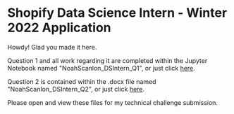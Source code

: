 # Shopify Data Science Intern - Winter 2022 Application
Howdy! Glad you made it here.

Question 1 and all work regarding it are completed within the Jupyter Notebook named "NoahScanlon_DSIntern_Q1", or just click [here](https://github.com/noahscantron/Shopify_DSInternWinter2022_Application/blob/main/NoahScanlon_DSIntern_Q1.ipynb).

Question 2 is contained within the .docx file named "NoahScanlon_DSIntern_Q2", or just click [here](https://github.com/noahscantron/Shopify_DSInternWinter2022_Application/blob/main/NoahScanlon_DSIntern_Q2.docx).

Please open and view these files for my technical challenge submission.